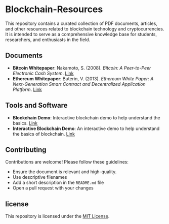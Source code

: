 # Blockchain-Resources

This repository contains a curated collection of PDF documents, articles, and other resources related to blockchain technology and cryptocurrencies. It is intended to serve as a comprehensive knowledge base for students, researchers, and enthusiasts in the field.

## Documents

- **Bitcoin Whitepaper**: Nakamoto, S. (2008). *Bitcoin: A Peer-to-Peer Electronic Cash System*. [Link](https://bitcoin.org/bitcoin.pdf)
- **Ethereum Whitepaper**: Buterin, V. (2013). *Ethereum White Paper: A Next-Generation Smart Contract and Decentralized Application Platform*. [Link](https://://ethereum.org/en/whitepaper/)

## Tools and Software

- **Blockchain Demo**: Interactive blockchain demo to help understand the basics. [Link](https://blockchaindemo.io/)
- **Interactive Blockchain Demo**: An interactive demo to help understand the basics of blockchain. [Link](https://andersbrownworth.com/blockchain)


## Contributing

Contributions are welcome! Please follow these guidelines:
- Ensure the document is relevant and high-quality.
- Use descriptive filenames
- Add a short description in the `README.md` file
- Open a pull request with your changes

## license

This repository is licensed under the [MIT License](LICENSE).
